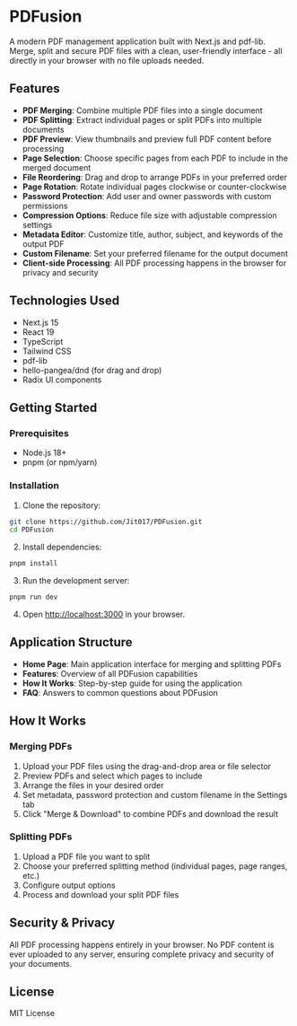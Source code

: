 # PDFusion

A modern PDF management application built with Next.js and pdf-lib. Merge, split and secure PDF files with a clean, user-friendly interface - all directly in your browser with no file uploads needed.

## Features

- **PDF Merging**: Combine multiple PDF files into a single document
- **PDF Splitting**: Extract individual pages or split PDFs into multiple documents
- **PDF Preview**: View thumbnails and preview full PDF content before processing
- **Page Selection**: Choose specific pages from each PDF to include in the merged document
- **File Reordering**: Drag and drop to arrange PDFs in your preferred order
- **Page Rotation**: Rotate individual pages clockwise or counter-clockwise
- **Password Protection**: Add user and owner passwords with custom permissions
- **Compression Options**: Reduce file size with adjustable compression settings
- **Metadata Editor**: Customize title, author, subject, and keywords of the output PDF
- **Custom Filename**: Set your preferred filename for the output document
- **Client-side Processing**: All PDF processing happens in the browser for privacy and security

## Technologies Used

- Next.js 15
- React 19
- TypeScript
- Tailwind CSS
- pdf-lib
- hello-pangea/dnd (for drag and drop)
- Radix UI components

## Getting Started

### Prerequisites

- Node.js 18+ 
- pnpm (or npm/yarn)

### Installation

1. Clone the repository:
```bash
git clone https://github.com/Jit017/PDFusion.git
cd PDFusion
```

2. Install dependencies:
```bash
pnpm install
```

3. Run the development server:
```bash
pnpm run dev
```

4. Open [http://localhost:3000](http://localhost:3000) in your browser.

## Application Structure

- **Home Page**: Main application interface for merging and splitting PDFs
- **Features**: Overview of all PDFusion capabilities
- **How It Works**: Step-by-step guide for using the application
- **FAQ**: Answers to common questions about PDFusion

## How It Works

### Merging PDFs
1. Upload your PDF files using the drag-and-drop area or file selector
2. Preview PDFs and select which pages to include
3. Arrange the files in your desired order
4. Set metadata, password protection and custom filename in the Settings tab
5. Click "Merge & Download" to combine PDFs and download the result

### Splitting PDFs
1. Upload a PDF file you want to split
2. Choose your preferred splitting method (individual pages, page ranges, etc.)
3. Configure output options
4. Process and download your split PDF files

## Security & Privacy

All PDF processing happens entirely in your browser. No PDF content is ever uploaded to any server, ensuring complete privacy and security of your documents.

## License

MIT License 